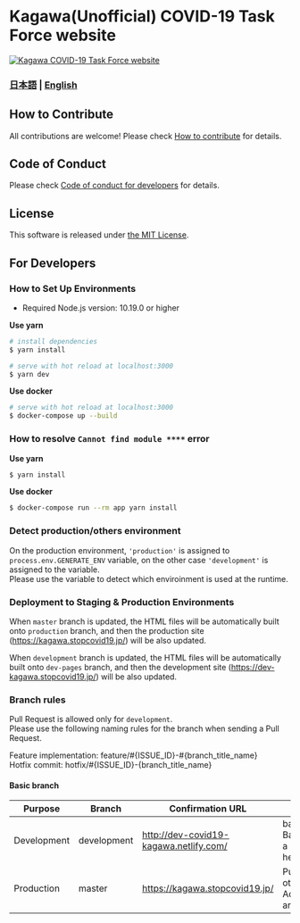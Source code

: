 # Kagawa(Unofficial) COVID-19 Task Force website

[![Kagawa COVID-19 Task Force website](https://user-images.githubusercontent.com/19589940/78786412-b043ec80-79e3-11ea-8e99-fed422a935f5.png)](https://kagawa.stopcovid19.jp/)

### [日本語](./README.md) | [English](./README_EN.md)

## How to Contribute

All contributions are welcome!
Please check [How to contribute](./docs/en/CONTRIBUTING_EN.md) for details.

## Code of Conduct

Please check [Code of conduct for developers](./docs/en/CODE_OF_CONDUCT_EN.md) for details.

## License
This software is released under [the MIT License](./LICENSE.txt).

## For Developers

### How to Set Up Environments

- Required Node.js version: 10.19.0 or higher

**Use yarn**
```bash
# install dependencies
$ yarn install

# serve with hot reload at localhost:3000
$ yarn dev
```

**Use docker**
```bash
# serve with hot reload at localhost:3000
$ docker-compose up --build
```

### How to resolve `Cannot find module ****` error

**Use yarn**
```bash
$ yarn install
```

**Use docker**
```bash
$ docker-compose run --rm app yarn install
```

### Detect production/others environment

On the production environment, `'production'` is assigned to `process.env.GENERATE_ENV` variable, on the other case `'development'` is assigned to the variable.  
Please use the variable to detect which enviroinment is used at the runtime.

### Deployment to Staging & Production Environments

When `master` branch is updated, the HTML files will be automatically built onto `production` branch,
and then the production site (https://kagawa.stopcovid19.jp/) will be also updated.

When `development` branch is updated, the HTML files will be automatically built onto `dev-pages` branch,
and then the development site (https://dev-kagawa.stopcovid19.jp/) will be also updated.

### Branch rules

Pull Request is allowed only for `development`.  
Please use the following naming rules for the branch when sending a Pull Request.

Feature implementation: feature/#{ISSUE_ID}-#{branch_title_name}  
Hotfix commit: hotfix/#{ISSUE_ID}-{branch_title_name}

#### Basic branch
| Purpose | Branch | Confirmation URL | Remarks |
| ---- | -------- | ---- | ---- |
| Development | development | http://dev-covid19-kagawa.netlify.com/ | base branch. Basically send a Pull Request here |
| Production | master | https://kagawa.stopcovid19.jp/ | Pull Requests other than Administrators are prohibited |
